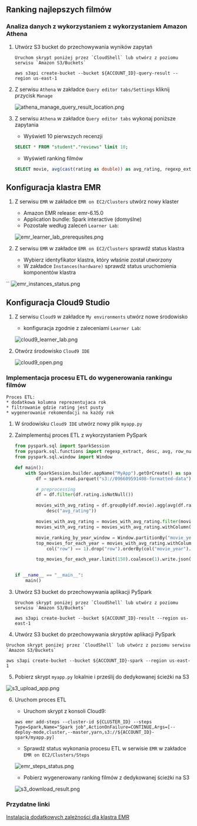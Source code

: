 ## Ranking najlepszych filmów

### Analiza danych z wykorzystaniem z wykorzystaniem Amazon Athena

1. Utwórz S3 bucket do przechowywania wyników zapytań
   ```
   Uruchom skrypt poniżej przez `CloudShell` lub utwórz z poziomu serwisu `Amazon S3/Buckets`
   ```

   ```shell
   aws s3api create-bucket --bucket ${ACCOUNT_ID}-query-result --region us-east-1
   ```

2. Z serwisu `Athena` w zakładce `Query editor tabs/Settings` kliknij przycisk `Manage`

   ![athena_manage_query_result_location.png](../zrzuty/athena_manage_query_result_location.png)

3. Z serwisu `Athena` w zakładce `Query editor tabs` wykonaj poniższe zapytania

    * Wyświetl 10 pierwszych recenzji
    ```sql
    SELECT * FROM "student"."reviews" limit 10;
    ```
    * Wyświetl ranking filmów
    ```sql
    SELECT movie, avg(cast(rating as double)) as avg_rating, regexp_extract(movie, '\(\d+\)') as movie_year FROM "student"."reviews"  group by regexp_extract(movie, '\(\d+\)'), movie order by movie_year desc, avg_rating desc;
    ```

## Konfiguracja klastra EMR

1. Z serwisu `EMR` w zakładce `EMR on EC2/Clusters` utwórz nowy klaster

   * Amazon EMR release: emr-6.15.0
   * Application bundle: Spark interactive (domyślne)
   * Pozostałe według zaleceń `Learner Lab`:
   
   ![emr_learner_lab_prerequsites.png](../zrzuty/emr_learner_lab_prerequsites.png)

2. Z serwisu `EMR` w zakładce `EMR on EC2/Clusters` sprawdź status klastra

   * Wybierz identyfikator klastra, który właśnie został utworzony
   * W zakładce `Instances(hardware)` sprawdź status uruchomienia komponentów klastra
   
``   ![emr_instances_status.png](../zrzuty/emr_instances_status.png)

## Konfiguracja Cloud9 Studio

1. Z serwisu `Cloud9` w zakładce `My environments` utwórz nowe środowisko

   * konfiguracja zgodnie z zaleceniami `Learner Lab`:
   
   ![cloud9_learner_lab.png](../zrzuty/cloud9_learner_lab.png)
   
2. Otwórz środowisko `Cloud9 IDE`

   ![cloud9_open.png](../zrzuty/cloud9_open.png)


### Implementacja procesu ETL do wygenerowania rankingu filmów

```
Proces ETL:
* dodatkowa kolumna reprezentujaca rok
* filtrowanie gdzie rating jest pusty
* wygenerowanie rekomendacji na każdy rok
```

1. W środowisku `Cloud9 IDE` utwórz nowy plik `myapp.py`

2. Zaimplementuj proces ETL z wykorzystaniem PySpark

   ```python
   from pyspark.sql import SparkSession
   from pyspark.sql.functions import regexp_extract, desc, avg, row_number, col, count
   from pyspark.sql.window import Window
   
   def main():
       with SparkSession.builder.appName("MyApp").getOrCreate() as spark:
           df = spark.read.parquet("s3://096609591408-formatted-data")
   
           # preprocessing
           df = df.filter(df.rating.isNotNull())
   
           movies_with_avg_rating = df.groupBy(df.movie).agg(avg(df.rating).alias("avg_rating"), count(df.movie).alias("num_of_reviews")).sort(
               desc("avg_rating"))
   
           movies_with_avg_rating = movies_with_avg_rating.filter(movies_with_avg_rating.num_of_reviews > 5)
           movies_with_avg_rating = movies_with_avg_rating.withColumn("movie_year", regexp_extract(movies_with_avg_rating.movie, "\(\d+\)", 0))
   
           movie_ranking_by_year_window = Window.partitionBy("movie_year").orderBy(col("avg_rating").desc())
           top_movies_for_each_year = movies_with_avg_rating.withColumn("row", row_number().over(movie_ranking_by_year_window)).filter(
               col("row") == 1).drop("row").orderBy(col("movie_year").desc())
   
           top_movies_for_each_year.limit(150).coalesce(1).write.json("s3://096609591408-result/results.json", mode='Overwrite')
   
   
   if __name__ == "__main__":
       main()
   ```

3. Utwórz S3 bucket do przechowywania aplikacji PySpark
   ```
   Uruchom skrypt poniżej przez `CloudShell` lub utwórz z poziomu serwisu `Amazon S3/Buckets`
   ```

   ```shell
   aws s3api create-bucket --bucket ${ACCOUNT_ID}-result --region us-east-1
   ```
4. Utwórz S3 bucket do przechowywania skryptów aplikacji PySpark
```
Uruchom skrypt poniżej przez `CloudShell` lub utwórz z poziomu serwisu `Amazon S3/Buckets`
```

```shell
aws s3api create-bucket --bucket ${ACCOUNT_ID}-spark --region us-east-1
```  
5. Pobierz skrypt `myapp.py` lokalnie i prześlij do dedykowanej ścieżki na S3

![s3_upload_app.png](../zrzuty/s3_upload_app.png)

6. Uruchom proces ETL

   * Uruchom skrypt z konsoli Cloud9:
   ```
   aws emr add-steps --cluster-id ${CLUSTER_ID} --steps Type=Spark,Name="Spark job",ActionOnFailure=CONTINUE,Args=[--deploy-mode,cluster,--master,yarn,s3://${ACCOUNT_ID}-spark/myapp.py]
   ```

   * Sprawdź status wykonania procesu ETL w serwisie `EMR` w zakładce `EMR on EC2/Clusters/Steps`
   
   ![emr_steps_status.png](../zrzuty/emr_steps_status.png)   

   * Pobierz wygenerowany ranking filmów z dedykowanej ścieżki na S3

   ![s3_download_result.png](../zrzuty/s3_download_result.png)

### Przydatne linki

[Instalacja dodatkowych zależności dla klastra EMR](https://docs.aws.amazon.com/emr/latest/ManagementGuide/emr-plan-bootstrap.html)
